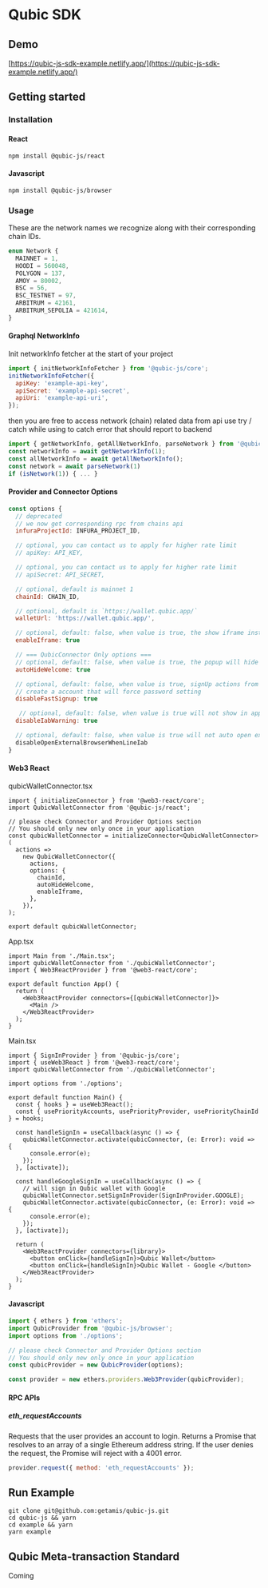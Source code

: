 # Qubic SDK

## Demo

[https://qubic-js-sdk-example.netlify.app/](https://qubic-js-sdk-example.netlify.app/)

## Getting started

### Installation

#### React

```shell
npm install @qubic-js/react
```

#### Javascript

```shell
npm install @qubic-js/browser
```

### Usage

These are the network names we recognize along with their corresponding chain IDs.
```javascript
enum Network {
  MAINNET = 1,
  HOODI = 560048,
  POLYGON = 137,
  AMOY = 80002,
  BSC = 56,
  BSC_TESTNET = 97,
  ARBITRUM = 42161,
  ARBITRUM_SEPOLIA = 421614,
}
```

#### Graphql NetworkInfo

Init networkInfo fetcher at the start of your project
```javascript
import { initNetworkInfoFetcher } from '@qubic-js/core';
initNetworkInfoFetcher({
  apiKey: 'example-api-key',
  apiSecret: 'example-api-secret',
  apiUri: 'example-api-uri',
});
```

then you are free to access network (chain) related data from api
use try / catch while using to catch error that should report to backend

```javascript
import { getNetworkInfo, getAllNetworkInfo, parseNetwork } from '@qubic-js/core';
const networkInfo = await getNetworkInfo(1);
const allNetworkInfo = await getAllNetworkInfo();
const network = await parseNetwork(1)
if (isNetwork(1)) { ... }
```

#### Provider and Connector Options

```javascript
const options {
  // deprecated
  // we now get corresponding rpc from chains api
  infuraProjectId: INFURA_PROJECT_ID,

  // optional, you can contact us to apply for higher rate limit
  // apiKey: API_KEY,

  // optional, you can contact us to apply for higher rate limit
  // apiSecret: API_SECRET,

  // optional, default is mainnet 1
  chainId: CHAIN_ID,

  // optional, default is `https://wallet.qubic.app/`
  walletUrl: 'https://wallet.qubic.app/',

  // optional, default: false, when value is true, the show iframe instead of new window, credit card payment will failed with this option value true
  enableIframe: true

  // === QubicConnector Only options ===
  // optional, default: false, when value is true, the popup will hide automatically
  autoHideWelcome: true

  // optional, default: false, when value is true, signUp actions from sdk will
  // create a account that will force password setting
  disableFastSignup: true

   // optional, default: false, when value is true will not show in app browser warning
  disableIabWarning: true

  // optional, default: false, when value is true will not auto open external browser in line iab
  disableOpenExternalBrowserWhenLineIab
}
```

#### Web3 React

qubicWalletConnector.tsx

```tsx
import { initializeConnector } from '@web3-react/core';
import QubicWalletConnector from '@qubic-js/react';

// please check Connector and Provider Options section
// You should only new only once in your application
const qubicWalletConnector = initializeConnector<QubicWalletConnector>(
  actions =>
    new QubicWalletConnector({
      actions,
      options: {
        chainId,
        autoHideWelcome,
        enableIframe,
      },
    }),
);

export default qubicWalletConnector;
```

App.tsx

```tsx
import Main from './Main.tsx';
import qubicWalletConnector from './qubicWalletConnector';
import { Web3ReactProvider } from '@web3-react/core';

export default function App() {
  return (
    <Web3ReactProvider connectors={[qubicWalletConnector]}>
      <Main />
    </Web3ReactProvider>
  );
}
```

Main.tsx

```tsx
import { SignInProvider } from '@qubic-js/core';
import { useWeb3React } from '@web3-react/core';
import qubicWalletConnector from './qubicWalletConnector';

import options from './options';

export default function Main() {
  const { hooks } = useWeb3React();
  const { usePriorityAccounts, usePriorityProvider, usePriorityChainId } = hooks;

  const handleSignIn = useCallback(async () => {
    qubicWalletConnector.activate(qubicConnector, (e: Error): void => {
      console.error(e);
    });
  }, [activate]);

  const handleGoogleSignIn = useCallback(async () => {
    // will sign in Qubic wallet with Google
    qubicWalletConnector.setSignInProvider(SignInProvider.GOOGLE);
    qubicWalletConnector.activate(qubicConnector, (e: Error): void => {
      console.error(e);
    });
  }, [activate]);

  return (
    <Web3ReactProvider connectors={library}>
      <button onClick={handleSignIn}>Qubic Wallet</button>
      <button onClick={handleSignIn}>Qubic Wallet - Google </button>
    </Web3ReactProvider>
  );
}
```

#### Javascript

```javascript
import { ethers } from 'ethers';
import QubicProvider from '@qubic-js/browser';
import options from './options';

// please check Connector and Provider Options section
// You should only new only once in your application
const qubicProvider = new QubicProvider(options);

const provider = new ethers.providers.Web3Provider(qubicProvider);
```

#### RPC APIs

##### eth_requestAccounts

Requests that the user provides an account to login. Returns a Promise that resolves to an array of a single Ethereum address string. If the user denies the request, the Promise will reject with a 4001 error.

```javascript
provider.request({ method: 'eth_requestAccounts' });
```

## Run Example

```cli
git clone git@github.com:getamis/qubic-js.git
cd qubic-js && yarn
cd example && yarn
yarn example
```

## Qubic Meta-transaction Standard

Coming
